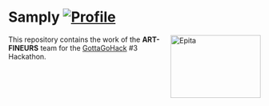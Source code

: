 # Samply [![Profile][title-img]][profile]

[title-img]:https://img.shields.io/badge/-ART--FINEURS-yellow
[profile]:https://github.com/Art-Finers


<img src="https://github.com/Bictole/ing2/blob/master/readme_images/epita.png" align="right" alt="Epita" width="180" height="125">

This repository contains the work of the **ART-FINEURS** team for the [GottaGoHack](https://www.gottagohack.fr/) #3 Hackathon.